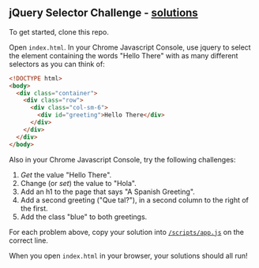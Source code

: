 ## jQuery Selector Challenge - [solutions](solutions.md)

To get started, clone this repo.

Open `index.html`. In your Chrome Javascript Console, use jquery to select the element containing the words "Hello There" with as many different selectors as you can think of:

``` html
<!DOCTYPE html>
<body>
  <div class="container">
    <div class="row">
      <div class="col-sm-6">
        <div id="greeting">Hello There</div>
      </div>
    </div>
  </div>
</body>
```
Also in your Chrome Javascript Console, try the following challenges:

1. *Get* the value "Hello There".
2. Change (or *set*) the value to "Hola".
3. Add an h1 to the page that says "A Spanish Greeting".
4. Add a second greeting ("Que tal?"), in a second column to the right of the first.
5. Add the class "blue" to both greetings.


For each problem above, copy your solution into [`/scripts/app.js`](/scripts/app.js) on the correct line.

When you open `index.html` in your browser, your solutions should all run!
